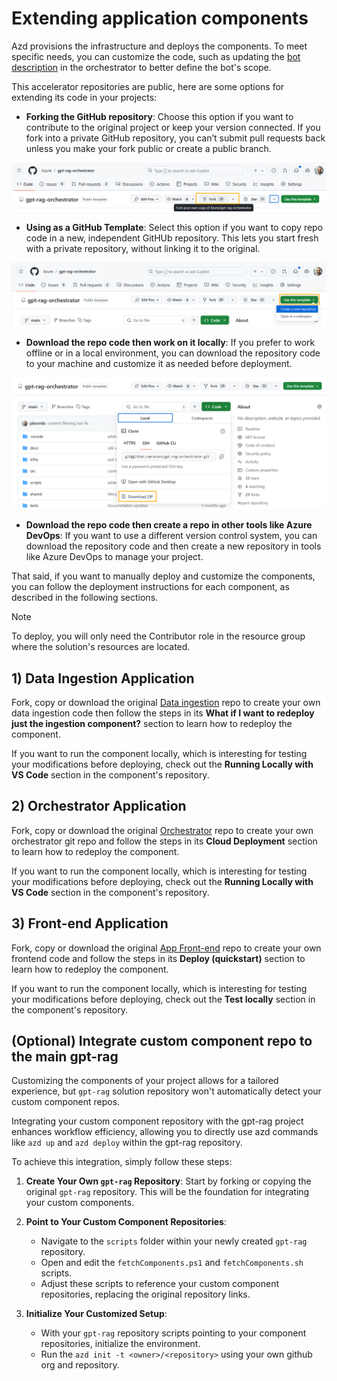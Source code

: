 # Extending application components

Azd provisions the infrastructure and deploys the components. To meet specific needs, you can customize the code, such as updating the [bot description](https://github.com/swo-cesar-lopez/swo-gpt-rag-orchestrator/blob/main/orc/bot_description.prompt) in the orchestrator to better define the bot's scope.

This accelerator repositories are public, here are some options for extending its code in your projects: 

- **Forking the GitHub repository**: Choose this option if you want to contribute to the original project or keep your version connected. If you fork into a private GitHub repository, you can’t submit pull requests back unless you make your fork public or create a public branch.

![Extending Forking](../media/extending-forking.png)

- **Using as a GitHub Template**: Select this option if you want to copy repo code in a new, independent GitHUb repository. This lets you start fresh with a private repository, without linking it to the original.

![Extending as a Template](../media/extending-use-as-template.png)

- **Download the repo code then work on it locally**: If you prefer to work offline or in a local environment, you can download the repository code to your machine and customize it as needed before deployment.

![Extending as a Template](../media/extending-download.png)

- **Download the repo code then create a repo in other tools like Azure DevOps**: If you want to use a different version control system, you can download the repository code and then create a new repository in tools like Azure DevOps to manage your project.

That said, if you want to manually deploy and customize the components, you can follow the deployment instructions for each component, as described in the following sections.

> [!NOTE]
> To deploy, you will only need the Contributor role in the resource group where the solution's resources are located.

## **1) Data Ingestion Application**

Fork, copy or download the original [Data ingestion](https://github.com/swo-cesar-lopez/swo-gpt-rag-ingestion) repo to create your own data ingestion code then follow the steps in its **What if I want to redeploy just the ingestion component?** section to learn how to redeploy the component.

If you want to run the component locally, which is interesting for testing your modifications before deploying, check out the **Running Locally with VS Code** section in the component's repository.

## **2) Orchestrator Application**

Fork, copy or download the original [Orchestrator](https://github.com/swo-cesar-lopez/swo-gpt-rag-orchestrator) repo to create your own orchestrator git repo and follow the steps in its **Cloud Deployment** section to learn how to redeploy the component.

If you want to run the component locally, which is interesting for testing your modifications before deploying, check out the **Running Locally with VS Code** section in the component's repository.

## **3) Front-end Application**

Fork, copy or download the original [App Front-end](https://github.com/swo-cesar-lopez/swo-gpt-rag-frontend) repo to create your own frontend code and follow the steps in its **Deploy (quickstart)** section to learn how to redeploy the component.

If you want to run the component locally, which is interesting for testing your modifications before deploying, check out the **Test locally** section in the component's repository.

## **(Optional) Integrate custom component repo to the main gpt-rag**

Customizing the components of your project allows for a tailored experience, but `gpt-rag` solution repository won't automatically detect your custom component repos.

Integrating your custom component repository with the gpt-rag project enhances workflow efficiency, allowing you to directly use azd commands like `azd up` and `azd deploy` within the gpt-rag repository.

To achieve this integration, simply follow these steps:

1. **Create Your Own `gpt-rag` Repository**: Start by forking or copying the original `gpt-rag` repository. This will be the foundation for integrating your custom components.

2. **Point to Your Custom Component Repositories**:
   - Navigate to the `scripts` folder within your newly created `gpt-rag` repository.
   - Open and edit the  `fetchComponents.ps1` and `fetchComponents.sh` scripts.
   - Adjust these scripts to reference your custom component repositories, replacing the original repository links.

3. **Initialize Your Customized Setup**:
   - With your `gpt-rag` repository scripts pointing to your component repositories, initialize the environment.
   - Run the `azd init -t <owner>/<repository>` using your own github org and repository.